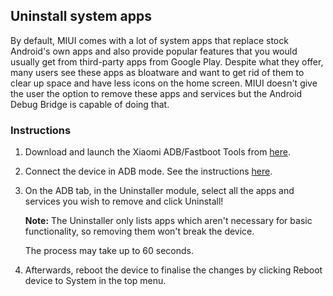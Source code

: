 ## Uninstall system apps

By default, MIUI comes with a lot of system apps that replace stock Android's own apps and also provide popular features that you would usually get from third-party apps from Google Play. Despite what they offer, many users see these apps as bloatware and want to get rid of them to clear up space and have less icons on the home screen. MIUI doesn't give the user the option to remove these apps and services but the Android Debug Bridge is capable of doing that.

### Instructions

1. Download and launch the Xiaomi ADB/Fastboot Tools from [here](Tools_for_Xiaomi_devices).

2. Connect the device in ADB mode. See the instructions [here](https://saki-eu.github.io/XiaomiADBFastbootTools/).

3. On the ADB tab, in the Uninstaller module, select all the apps and services you wish to remove and click Uninstall!

    **Note:** The Uninstaller only lists apps which aren't necessary for basic functionality, so removing them won't break the device.

    The process may take up to 60 seconds.

4. Afterwards, reboot the device to finalise the changes by clicking Reboot device to System in the top menu.